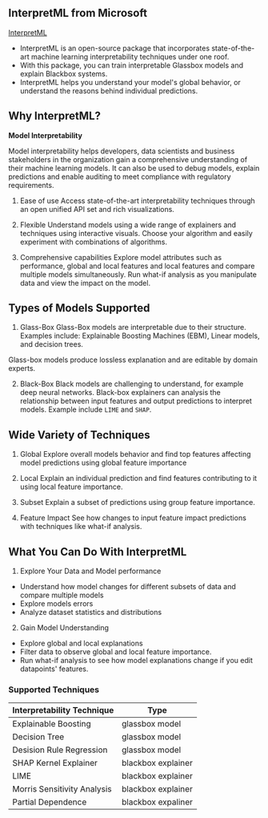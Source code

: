 ## InterpretML from Microsoft
[InterpretML](https://interpret.ml/)
- InterpretML is an open-source package that incorporates state-of-the-art machine learning interpretability techniques under one roof.
- With this package, you can train interpretable Glassbox models and explain Blackbox systems.
- InterpretML helps you understand your model's global behavior, or understand the reasons behind individual predictions.

## Why InterpretML?

**Model Interpretability**

Model interpretability helps developers, data scientists and business stakeholders in the organization gain a comprehensive understanding of their machine learning models. It can also be used to debug models, explain predictions and enable auditing to meet compliance with regulatory requirements.

1. Ease of use
Access state-of-the-art interpretability techniques through an open unified API set and rich visualizations.

2. Flexible
Understand models using a wide range of explainers and techniques using interactive visuals. Choose your algorithm and easily experiment with combinations of algorithms.

3. Comprehensive capabilities
Explore model attributes such as performance, global and local features and local features and compare multiple models simultaneously. Run what-if analysis as you manipulate data and view the impact on the model.

## Types of Models Supported

1. Glass-Box
Glass-Box models are interpretable due to their structure. Examples include: Explainable Boosting Machines (EBM), Linear models, and decision trees.

Glass-box models produce lossless explanation and are editable by domain experts.

2. Black-Box
Black models are challenging to understand, for example deep neural networks. Black-box explainers can analysis the relationship between input features and output predictions to interpret models. Example include `LIME` and `SHAP`.

## Wide Variety of Techniques

1. Global
Explore overall models behavior and find top features affecting model predictions using global feature importance

2. Local
Explain an individual prediction and find features contributing to it using local feature importance.

3. Subset
Explain a subset of predictions using group feature importance.

4. Feature Impact
See how changes to input feature impact predictions with techniques like what-if analysis.

## What You Can Do With InterpretML

1. Explore Your Data and Model performance
- Understand how model changes for different subsets of data and compare multiple models
- Explore models errors
- Analyze dataset statistics and distributions

2. Gain Model Understanding
- Explore global and local explanations
- Filter data to observe global and local feature importance.
- Run what-if analysis to see how model explanations change if you edit datapoints' features.

### Supported Techniques

|Interpretability Technique | Type|
|---------------------|---|
|Explainable Boosting | glassbox model|
|Decision Tree| glassbox model|
|Desision Rule Regression | glassbox model|
|SHAP Kernel Explainer | blackbox explainer |
|LIME | blackbox explainer|
|Morris Sensitivity Analysis | blackbox explainer |
|Partial Dependence | blackbox expaliner|